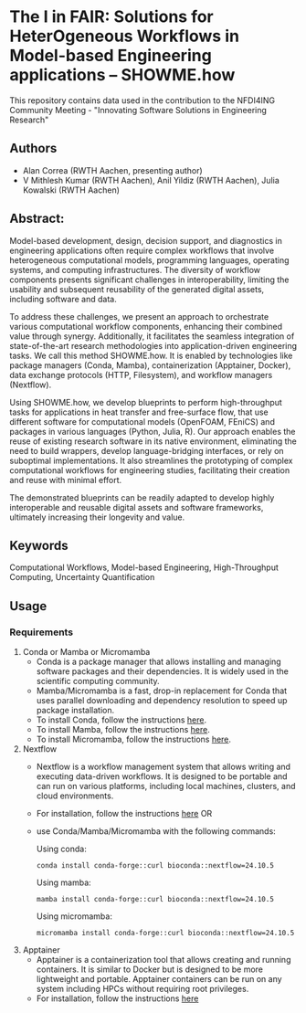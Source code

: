 # The I in FAIR: Solutions for HeterOgeneous Workflows in Model-based Engineering applications – SHOWME.how
This repository contains data used in the contribution to the NFDI4ING Community Meeting - "Innovating Software Solutions in Engineering Research"

## Authors
- Alan Correa (RWTH Aachen, presenting author)
- V Mithlesh Kumar (RWTH Aachen), Anil Yildiz (RWTH Aachen), Julia Kowalski (RWTH Aachen)


## Abstract:

Model-based development, design, decision support, and diagnostics in engineering applications often require complex workflows that involve heterogeneous computational models, programming languages, operating systems, and computing infrastructures. The diversity of workflow components presents significant challenges in interoperability, limiting the usability and subsequent reusability of the generated digital assets, including software and data.

To address these challenges, we present an approach to orchestrate various computational workflow components, enhancing their combined value through synergy. Additionally, it facilitates the seamless integration of state-of-the-art research methodologies into application-driven engineering tasks. We call this method SHOWME.how. It is enabled by technologies like package managers (Conda, Mamba), containerization (Apptainer, Docker), data exchange protocols (HTTP, Filesystem), and workflow managers (Nextflow).

Using SHOWME.how, we develop blueprints to perform high-throughput tasks for applications in heat transfer and free-surface flow, that use different software for computational models (OpenFOAM, FEniCS) and packages in various languages (Python, Julia, R). Our approach enables the reuse of existing research software in its native environment, eliminating the need to build wrappers, develop language-bridging interfaces, or rely on suboptimal implementations. It also streamlines the prototyping of complex computational workflows for engineering studies,  facilitating their creation and reuse with minimal effort.

The demonstrated blueprints can be readily adapted to develop highly interoperable and reusable digital assets and software frameworks, ultimately increasing their longevity and value.

## Keywords
Computational Workflows, Model-based Engineering, High-Throughput Computing, Uncertainty Quantification


## Usage

### Requirements

1. Conda or Mamba or Micromamba
    - Conda is a package manager that allows installing and managing software packages and their dependencies. It is widely used in the scientific computing community.
    - Mamba/Micromamba is a fast, drop-in replacement for Conda that uses parallel downloading and dependency resolution to speed up package installation.
    - To install Conda, follow the instructions [here](https://docs.conda.io/projects/conda/en/latest/user-guide/install/index.html).
    - To install Mamba, follow the instructions [here](https://github.com/conda-forge/miniforge#install).
    - To install Micromamba, follow the instructions [here](https://mamba.readthedocs.io/en/latest/installation/micromamba-installation.html#automatic-install).
2. Nextflow 
    - Nextflow is a workflow management system that allows writing and executing   data-driven workflows. It is designed to be portable and can run on various platforms, including local machines, clusters, and cloud environments. 
    - For installation, follow the instructions [here](https://www.nextflow.io/docs/latest/getstarted.html#installation) OR
    - use Conda/Mamba/Micromamba with the following commands:
  
        Using conda:  
        ```
        conda install conda-forge::curl bioconda::nextflow=24.10.5
        ```
        Using mamba:  
        ```
        mamba install conda-forge::curl bioconda::nextflow=24.10.5
        ```
        Using micromamba:  
        ```
        micromamba install conda-forge::curl bioconda::nextflow=24.10.5
        ```
3. Apptainer
    - Apptainer is a containerization tool that allows creating and running containers. It is similar to Docker but is designed to be more lightweight and portable. Apptainer containers can be run on any system including HPCs without requiring root privileges.
    - For installation, follow the instructions [here](https://apptainer.org/docs/admin/latest/installation.html#installing-apptainer) 